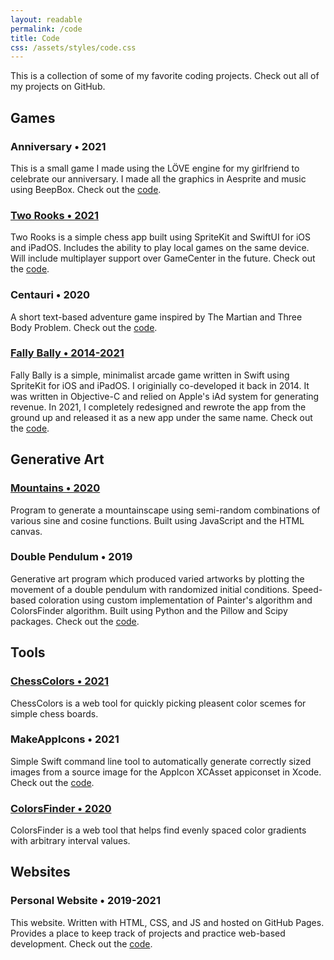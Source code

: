 ```yaml
---
layout: readable
permalink: /code
title: Code
css: /assets/styles/code.css
---
```

This is a collection of some of my favorite coding projects. Check out all of my projects on GitHub.

## Games

### Anniversary • 2021

This is a small game I made using the LÖVE engine for my girlfriend to celebrate our anniversary. I made all the graphics in Aesprite and music using BeepBox. Check out the [code](https://github.com/Sammcb/Anniversary).

### [Two Rooks • 2021](/tworooks)

Two Rooks is a simple chess app built using SpriteKit and SwiftUI for iOS and iPadOS. Includes the ability to play local games on the same device. Will include multiplayer support over GameCenter in the future. Check out the [code](https://github.com/Sammcb/TwoRooks).

### Centauri • 2020

A short text-based adventure game inspired by The Martian and Three Body Problem. Check out the [code](https://github.com/Sammcb/Centauri).

### [Fally Bally • 2014-2021](/fallybally)

Fally Bally is a simple, minimalist arcade game written in Swift using SpriteKit for iOS and iPadOS. I originially co-developed it back in 2014. It was written in Objective-C and relied on Apple's iAd system for generating revenue. In 2021, I completely redesigned and rewrote the app from the ground up and released it as a new app under the same name. Check out the [code](https://github.com/Sammcb/FallyBally).

## Generative Art

### [Mountains • 2020](/mountains)

Program to generate a mountainscape using semi-random combinations of various sine and cosine functions. Built using JavaScript and the HTML canvas.

### Double Pendulum • 2019

Generative art program which produced varied artworks by plotting the movement of a double pendulum with randomized initial conditions. Speed-based coloration using custom implementation of Painter's algorithm and ColorsFinder algorithm. Built using Python and the Pillow and Scipy packages. Check out the [code](https://github.com/Sammcb/DoublePendulum).

## Tools

### [ChessColors • 2021](/chesscolors)

ChessColors is a web tool for quickly picking pleasent color scemes for simple chess boards.

### MakeAppIcons • 2021

Simple Swift command line tool to automatically generate correctly sized images from a source image for the AppIcon XCAsset appiconset in Xcode. Check out the [code](https://github.com/Sammcb/MakeAppIcons).

### [ColorsFinder • 2020](/ColorsFinder)

ColorsFinder is a web tool that helps find evenly spaced color gradients with arbitrary interval values.

## Websites

### Personal Website • 2019-2021

This website. Written with HTML, CSS, and JS and hosted on GitHub Pages. Provides a place to keep track of projects and practice web-based development. Check out the [code](https://github.com/Sammcb/Sammcb.github.io).
